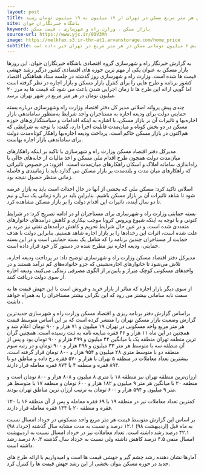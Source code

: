 ```yaml
---
layout: post
title: میانگین هر متر مربع مسکن در تهران از ۱۷ میلیون به ۱۹ میلیون تومان رسید
site: باشگاه خبرنگاران جوان
keyword: بازار مسکن ، وزارت راه و شهرسازی ، قیمت مسکن
source-url: https://www.yjc.ir/00V3Mh
image: https://melkfax.s3.ir-thr-at1.arvanstorage.com/home_price
subtitle: دفتر اقتصاد مسکن وزارت راه و شهرسازی در جدیدترین گزارش خود از افزایش ۲ میلیون تومانی مسکن در هر متر مربع در تهران خبر داده است.
---
```

به گزارش خبرنگار راه و شهرسازی گروه اقتصادی باشگاه خبرنگاران جوان، این روزها بازار مسکن به عنوان یکی از مهم ترین حوزه های اقتصادی کشور درگیر رشد جهشی قیمت ها شده است. وزارت راه و شهرسازی روز گذشته در جلسه ستاد هماهنگی اقتصاد کشور برنامه و طرح هایی را برای کنترل بازار مسکن و بازار اجاره در نظر گرفته است اما گویی ارائه این طرح ها تا زمان اجرایی شدن باعث می شود که قیمت ها به مرز ۲۰ میلیون تومان در هر متر مربع در شهر تهران برسد.

چندی پیش پروانه اصلانی مدیر کل دفتر اقتصاد وزارت راه وشهرسازی درباره بسته حمایتی دولت برای ودیعه اجاره به مستاجران واجد شرایط به‌منظور ساماندهی بازار اجاره‌بها و تاثیرات آن بر بازار مسکن، با اشاره به اینکه اقدامات و سیاستگذاری‌های حوزه مسکن در دو بخش کوتاه و میان‌مدت قابلیت اجرا دارد، گفت: با توجه به شرایطی که هم‌اکنون در بازار مسکن حاکم است، پرداخت ودیعه اجاره‌‌بها راهکار کوتاه‌مدت دولت برای ساماندهی بازار اجاره‌ بهاست.

مدیرکل دفتر اقتصاد مسکن وزارت راه و شهرسازی با تاکید بر اینکه راهکارهای میان‌مدت دولت همچون طرح اقدام ملی مسکن و اخذ مالیات از خانه‌های خالی با راه‌اندازی سامانه املاک و اسکان راهکارهای میان‌مدت است، ‌ افزود: در خصوص تاثیراتی که راهکارهای میان مدت و بلندمدت بر بازار مسکن می گذارد باید با زمانبندی و فاصله زمانی منتظر حصول نتیجه بود.

اصلانی تاکید کرد: مسکن ملی که بخشی از آنها در حال احداث است باید به بازار عرضه شود تا شاهد تاثیرات آن بر بازار مسکن باشیم. بنابراین باید در بازه زمانی یک سال و نیم تا دو سال آینده، تاثیرات این اقدام دولت را بر بازار مسکن مشاهده کرد.

بسته حمایتی وزارت راه و شهرسازی برای مستاجران
او  در ادامه تصریح کرد: در شرایط کنونی و با توجه به اینکه شیوع ویروس کرونا موجب بیکاری و کاهش درآمدهای خانوارهای متعددی شده است، و در عین حال شرایط تحریم و کاهش درآمدهای نفتی نیز مزید بر علت شده است، اثرات این رخدادها را بر بازار اجاره شاهد هستیم. بنابراین دولت با هدف حمایت از مستاجران چندین برنامه را که شامل یک بسته حمایتی است و در این بسته حمایتی، ودیعه اجاره نیز مطرح شده در دستور کار خود قرار داده است.

مدیرکل دفتر اقتصاد مسکن وزارت راه و شهرسازی توضیح داد: در پرداخت ودیعه اجاره، تلاش می‌شود تا خانوارهای اجاره‌نشینی که جزو خانواده‌های کم‌ درآمد هستند و در واحدهای مسکونی کوچک‌ متراژ و پایین‌تر از الگوی مصرفی زندگی می‌کنند، ودیعه اجاره از سوی دولت دریافت کنند.

از سوی دیگر بازار اجاره که متاثر از بازار خرید و فروش است با این جهش قیمت ها به سمت نابه سامانی بیشتر می رود که این نگرانی بیشتر مستاجران را به همراه خواهد داشت .

براساس گزارش دفتر برنامه ریزی و اقتصاد مسکن وزارت راه و شهرسازی جدیدترین گزارش وضعیت بازار مسکن تهران را منتشر کرده است که بر این اساس متوسط قیمت هر متر مربع واحد مسکونی در تهران ۱۹ میلیون و ۷۱ هزار و ۹۰۰ تومان اعلام شد و همچنین در این ماه ۱۱ هزار و ۴۶ فقره مبایعه نامه به ثبت رسیده است.
همچنین گران‌ ترین منطقه تهران منطقه یک با میانگین ۴۲ میلیون و ۴۹۹ هزار و ۹۰۰ تومان بود و پس از آن منطقه سه با متوسط هر متر ۳۳ میلیون و ۲۹۸ هزار و ۹۰۰ تومان و در رتبه سوم منطقه دو با متوسط متری ۲۸ میلیون و ۹۵۴ هزار و ۸۰۰ تومان قرار گرفته است. بیشترین تعداد معاملات در منطقه ۵ تهران با هزار و ۵۷۰ فقره رخ داده و مناطق دو با ۸۹۳ فقره و منطقه ۴ با ۸۷۴ فقره معامله قرار دارند.

ارزان‌ترین منطقه تهران نیز منطقه ۱۸ با متری ۸ میلیون و ۸۰۸ هزار و ۸۰۰ تومان است و منطقه ۲۰ با میانگین هر متر ۹ میلیون و ۱۸۲ هزار و ۶۰۰ تومان و منطقه ۱۷ با متوسط هر متر ۹ میلیون و ۵۹۴ هزار و ۶۰۰ تومان به ترتیب ارزان‌ ترین مناطق تهران بودند.

کمترین تعداد معاملات نیز در منطقه ۱۹ با ۶۹ فقره معامله و پس از آن منطقه ۱۶ با ۱۲۰ فقره و منطقه ۲۰ با ۱۳۴ فقره معامله قرار دارند.

بر اساس این گزارش متوسط قیمت هر متر مربع واحد مسکونی در خرداد امسال نسبت به ماه قبل (اردیبهشت ۹۸) ۱۲.۱ درصد و نسبت به مدت مشابه سال گذشته (خرداد ۹۸) ۴۲.۱ درصد رشد داشته است.
تعداد معاملات نیز در خرداد امسال نسبت به اردیبهشت امسال منفی ۴.۵ درصد کاهش داشته ولی نسبت به خرداد سال گذشته ۸۰.۳ درصد رشد داشته است.

آمارها نشان دهنده رشد چشم گیر و جهشی قیمت ها است و امیدواریم با ارائه طرح های جدید در حوزه مسکن بتوان بخشی از این رشد جهش قیمت ها را کنترل کرد.